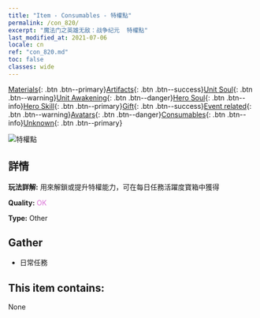 ```yaml
---
title: "Item - Consumables - 特權點"
permalink: /con_820/
excerpt: "魔法门之英雄无敌：战争纪元  特權點"
last_modified_at: 2021-07-06
locale: cn
ref: "con_820.md"
toc: false
classes: wide
---
```

 [Materials](/ItemsCN/){: .btn .btn--primary}[Artifacts](/ItemsCN/Artifacts/){: .btn .btn--success}[Unit Soul](/ItemsCN/UnitSoul/){: .btn .btn--warning}[Unit Awakening](/ItemsCN/UnitAwakening/){: .btn .btn--danger}[Hero Soul](/ItemsCN/HeroSoul/){: .btn .btn--info}[Hero Skill](/ItemsCN/HeroSkill/){: .btn .btn--primary}[Gift](/ItemsCN/Gift/){: .btn .btn--success}[Event related](/ItemsCN/Events/){: .btn .btn--warning}[Avatars](/ItemsCN/Avatars/){: .btn .btn--danger}[Consumables](/ItemsCN/Consumables/){: .btn .btn--info}[Unknown](/ItemsCN/Unknown/){: .btn .btn--primary}

 ![特權點](/images/t/i_310001.png)

## 詳情
 **玩法詳解:** 用來解鎖或提升特權能力，可在每日任務活躍度寶箱中獲得

 **Quality:** <span style="color: #DA70D6">OK</span>

 **Type:** Other

## Gather

*    日常任務 

## This item contains:

  None

